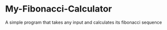 # My-Fibonacci-Calculator
A simple program that takes any input and calculates its fibonacci sequence
